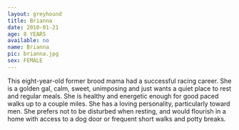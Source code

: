 ```yaml
---
layout: greyhound
title: Brianna
date: 2010-01-21
age: 8 YEARS
available: no
name: Brianna
pic: brianna.jpg
sex: FEMALE
---
```

This eight-year-old former brood mama had a successful racing career. She is a golden gal, calm, sweet, unimposing and
just wants a quiet place to rest and regular meals. She is healthy and energetic enough for good paced walks up to a
couple miles. She has a loving personality, particularly toward men. She prefers not to be disturbed when resting, and
would flourish in a home with access to a dog door or frequent short walks and potty breaks.

